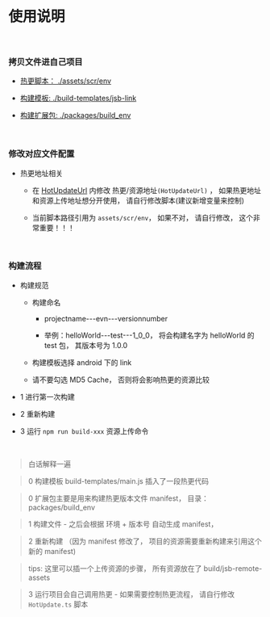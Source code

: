 # 使用说明

<br>

### 拷贝文件进自己项目

- [热更脚本： ./assets/scr/env](./assets/scr/env)

- [构建模板: ./build-templates/jsb-link](./build-templates/jsb-link)

- [构建扩展包: ./packages/build_env](./packages/build_env)


<br>

### 修改对应文件配置

- 热更地址相关

    - 在 [HotUpdateUrl](assets/scr/env/HotUpdateUrl.js) 内修改 热更/资源地址`(HotUpdateUrl)` ， 如果热更地址和资源上传地址想分开使用， 请自行修改脚本(建议新增变量来控制)

    - 当前脚本路径引用为 `assets/scr/env`， 如果不对， 请自行修改， 这个非常重要！！！

<br>

### 构建流程

 - 构建规范

    - 构建命名

        - projectname---evn---versionnumber 

        - 举例：helloWorld---test---1_0_0，  将会构建名字为 helloWorld 的 test 包， 其版本号为 1.0.0

    - 构建模板选择 android 下的 link

    - 请不要勾选 MD5 Cache， 否则将会影响热更的资源比较

 - 1 进行第一次构建

 - 2 重新构建

 - 3 运行 `npm run build-xxx` 资源上传命令

<br>

>  白话解释一遍

> 0 构建模板 build-templates/main.js 插入了一段热更代码

> 0 扩展包主要是用来构建热更版本文件 manifest， 目录： packages/build_env

> 1 构建文件 - 之后会根据 环境 + 版本号 自动生成 manifest， 

> 2 重新构建 （因为 manifest 修改了， 项目的资源需要重新构建来引用这个新的 manifest)

> tips:  这里可以插一个上传资源的步骤， 所有资源放在了 build/jsb-remote-assets

> 3 运行项目会自己调用热更 - 如果需要控制热更流程， 请自行修改 `HotUpdate.ts` 脚本





